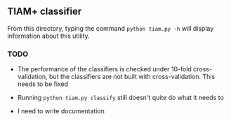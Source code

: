 ## TIAM+ classifier

From this directory, typing the command `python tiam.py -h` will
display information about this utility.

### TODO

- The performance of the classifiers is checked under 10-fold
  cross-validation, but the classifiers are not built with
  cross-validation. This needs to be fixed
  
- Running `python tiam.py classify` still doesn't quite do what it needs to

- I need to write documentation
